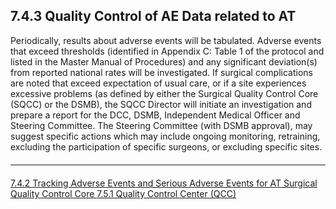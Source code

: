 ## 7.4.3 Quality Control of AE Data related to AT

Periodically, results about adverse events will be tabulated. Adverse events that exceed
thresholds (identified in Appendix C: Table 1 of the protocol and listed in the Master Manual of
Procedures) and any significant deviation(s) from reported national rates will be investigated. If
surgical complications are noted that exceed expectation of usual care, or if a site experiences
excessive problems (as defined by either the Surgical Quality Control Core (SQCC) or the
DSMB), the SQCC Director will initiate an investigation and prepare a report for the DCC,
DSMB, Independent Medical Officer and Steering Committee. The Steering Committee (with
DSMB approval), may suggest specific actions which may include ongoing monitoring,
retraining, excluding the participation of specific surgeons, or excluding specific sites.


<hr class="soften" style="margin-top: 20px;margin-bottom: 20px;"/>

<div class="center">
<div class="btn-group">
  <a href=":pages_path:/manuals/surgical-quality-control-core/7-04-02-tracking-ae-sae-at.md" class="btn btn-default">
    <span class="glyphicon glyphicon-chevron-left"></span>
    7.4.2 Tracking Adverse Events and Serious Adverse Events for AT
  </a>

  <a href=":pages_path:/manuals/surgical-quality-control-core" class="btn btn-default">
    <span class="glyphicon glyphicon-chevron-up"></span>
    Surgical Quality Control Core
  </a>

  <a href=":pages_path:/manuals/surgical-quality-control-core/7-05-01-qcc.md" class="btn btn-success">
    7.5.1 Quality Control Center (QCC)
    <span class="glyphicon glyphicon-chevron-right"></span>
  </a>
</div>
</div>